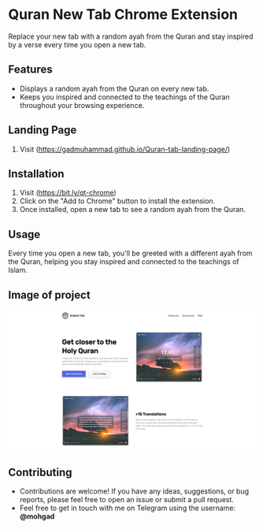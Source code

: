 # Quran New Tab Chrome Extension

Replace your new tab with a random ayah from the Quran and stay inspired by a verse every time you open a new tab.

## Features

- Displays a random ayah from the Quran on every new tab.
- Keeps you inspired and connected to the teachings of the Quran throughout your browsing experience.

## Landing Page
1. Visit (https://gadmuhammad.github.io/Quran-tab-landing-page/)


## Installation

1. Visit (https://bit.ly/qt-chrome)
2. Click on the "Add to Chrome" button to install the extension.
3. Once installed, open a new tab to see a random ayah from the Quran.

## Usage

Every time you open a new tab, you'll be greeted with a different ayah from the Quran, helping you stay inspired and connected to the teachings of Islam.

## Image of project

![Landing Page Preview](images/Screenshot%202024-03-12%20130329.png)

## Contributing

- Contributions are welcome! If you have any ideas, suggestions, or bug reports, please feel free to open an issue or submit a pull request.
- Feel free to get in touch with me on Telegram using the username: **@mohgad**
